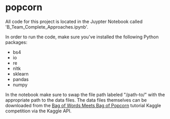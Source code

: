# popcorn

All code for this project is located in the Juypter Notebook called 'B_Team_Complete_Approaches.ipynb'.

In order to run the code, make sure you've installed the following Python packages:

- bs4
- io
- re
- nltk
- sklearn
- pandas
- numpy

In the notebook make sure to swap the file path labeled "/path-to/" with the appropriate path to the data files. The data files themselves can be downloaded from the [Bag of Words Meets Bag of Popcorn](https://www.kaggle.com/c/word2vec-nlp-tutorial/overview/part-1-for-beginners-bag-of-words) tutorial Kaggle competition via the Kaggle API.
